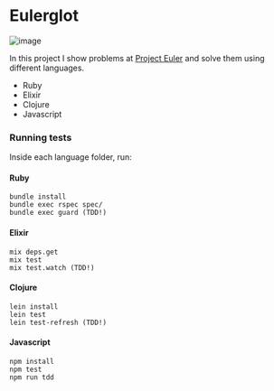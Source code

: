 # Eulerglot

![image](https://projecteuler.net/profile/leandronsp.png)

In this project I show problems at [Project Euler](https://projecteuler.net/archives) and solve them using different languages.

- Ruby
- Elixir
- Clojure  
- Javascript

### Running tests

Inside each language folder, run:

#### Ruby
	bundle install
	bundle exec rspec spec/
	bundle exec guard (TDD!)

#### Elixir
	mix deps.get
	mix test
	mix test.watch (TDD!)
	
#### Clojure
	lein install
	lein test
	lein test-refresh (TDD!)

#### Javascript
	npm install
	npm test
	npm run tdd
